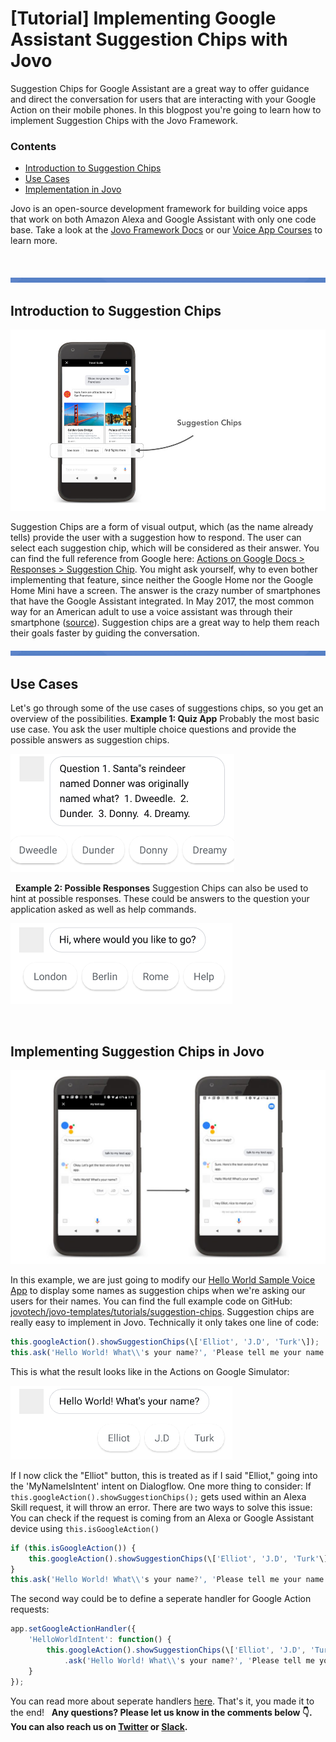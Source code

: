 # [Tutorial] Implementing Google Assistant Suggestion Chips with Jovo

Suggestion Chips for Google Assistant are a great way to offer guidance and direct the conversation for users that are interacting with your Google Action on their mobile phones. In this blogpost you're going to learn how to implement Suggestion Chips with the Jovo Framework.

### Contents

*   [Introduction to Suggestion Chips](#introduction-to-suggestion-chips)
*   [Use Cases](#use-cases)
*   [Implementation in Jovo](#implementation)

Jovo is an open-source development framework for building voice apps that work on both Amazon Alexa and Google Assistant with only one code base. Take a look at the [Jovo Framework Docs](https://www.jovo.tech/framework/docs) or our [Voice App Courses](https://www.jovo.tech/learn) to learn more.

  

![](./img//line2.png)



## Introduction to Suggestion Chips



![](./img//suggestion-chips-actions-on-google.jpg)

 Suggestion Chips are a form of visual output, which (as the name already tells) provide the user with a suggestion how to respond. The user can select each suggestion chip, which will be considered as their answer. You can find the full reference from Google here: [Actions on Google Docs > Responses > Suggestion Chip](https://developers.google.com/actions/assistant/responses#suggestion_chip). You might ask yourself, why to even bother implementing that feature, since neither the Google Home nor the Google Home Mini have a screen. The answer is the crazy number of smartphones that have the Google Assistant integrated. In May 2017, the most common way for an American adult to use a voice assistant was through their smartphone ([source](http://www.pewresearch.org/fact-tank/2017/12/12/nearly-half-of-americans-use-digital-voice-assistants-mostly-on-their-smartphones/)). Suggestion chips are a great way to help them reach their goals faster by guiding the conversation.   

![](./img//line2.png)



## Use Cases

Let's go through some of the use cases of suggestions chips, so you get an overview of the possibilities. **Example 1: Quiz App** Probably the most basic use case. You ask the user multiple choice questions and provide the possible answers as suggestion chips. 

![](./img//chip_03-1.png)

   **Example 2: Possible Responses** Suggestion Chips can also be used to hint at possible responses. These could be answers to the question your application asked as well as help commands. 

![](./img//chip_02-1.png)

  

## Implementing Suggestion Chips in Jovo



![](./img//suggestion-chips-jovo-1024x630.jpg)

 In this example, we are just going to modify our [Hello World Sample Voice App](https://github.com/jovotech/jovo-sample-voice-app-nodejs) to display some names as suggestion chips when we're asking our users for their names. You can find the full example code on GitHub: [jovotech/jovo-templates/tutorials/suggestion-chips](https://github.com/jovotech/jovo-templates/tree/master/tutorials/suggestion-chips). Suggestion chips are really easy to implement in Jovo. Technically it only takes one line of code:
```javascript
this.googleAction().showSuggestionChips(\['Elliot', 'J.D', 'Turk'\]);
this.ask('Hello World! What\\'s your name?', 'Please tell me your name.');
```
This is what the result looks like in the Actions on Google Simulator: 

![](./img//chip_01-1.png)

 If I now click the "Elliot" button, this is treated as if I said "Elliot," going into the 'MyNameIsIntent' intent on Dialogflow. One more thing to consider: If `this.googleAction().showSuggestionChips();` gets used within an Alexa Skill request, it will throw an error. There are two ways to solve this issue: You can check if the request is coming from an Alexa or Google Assistant device using `this.isGoogleAction()`
```javascript
if (this.isGoogleAction()) {
	this.googleAction().showSuggestionChips(\['Elliot', 'J.D', 'Turk'\]);
}
this.ask('Hello World! What\\'s your name?', 'Please tell me your name.');
```
The second way could be to define a seperate handler for Google Action requests:
```javascript
app.setGoogleActionHandler({
    'HelloWorldIntent': function() {
        this.googleAction().showSuggestionChips(\['Elliot', 'J.D', 'Turk'\]);
            .ask('Hello World! What\\'s your name?', 'Please tell me your name.');
    }
});
```
You can read more about seperate handlers [here](https://www.jovo.tech/docs/logic#handler). That's it, you made it to the end!   **Any questions? Please let us know in the comments below 👇. You can also reach us on [Twitter](https://twitter.com/jovotech) or [Slack](https://www.jovo.tech/slack).**

<!--[metadata]: { "description": "Learn how to add suggestion chips to your Google Action" }-->
